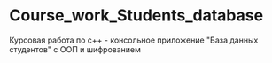 # Course_work_Students_database
Курсовая работа по с++ - консольное приложение "База данных студентов" с ООП и шифрованием
